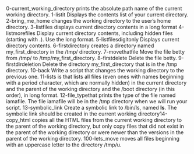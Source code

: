 0-current_working_directory prints the absolute path name of the current working directory.
1-listit Displays the contents list of your current directory.
2-bring_me_home changes the working directory to the user’s home directory.
3-listfiles displays current directory contents in a long format
4-listmorefiles Display current directory contents, including hidden files (starting with .). Use the long format.
5-listfilesdigitonly Displays current directory contents.
6-firstdirectory creates a directory named my_first_directory in the /tmp/ directory.
7-movethatfile Move the file betty from /tmp/ to /tmp/my_first_directory.
8-firstdelete Delete the file betty.
9-firstdirdeletion Delete the directory my_first_directory that is in the /tmp directory.
10-back Write a script that changes the working directory to the previous one.
11-lists is that lists all files (even ones with names beginning with a period character, which are normally hidden) in the current directory and the parent of the working directory and the /boot directory (in this order), in long format.
12-file_typethat prints the type of the file named iamafile. The file iamafile will be in the /tmp directory when we will run your script.
13-symbolic_link Create a symbolic link to /bin/ls, named __ls__. The symbolic link should be created in the current working directory14-copy_html copies all the HTML files from the current working directory to the parent of the working directory, but only copy files that did not exist in the parent of the working directory or were newer than the versions in the parent of the working directory. 
100-lets_move moves all files beginning with an uppercase letter to the directory /tmp/u.
